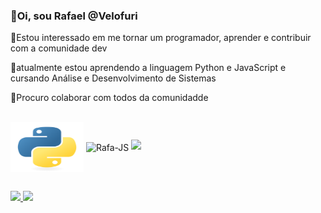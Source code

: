 ### 👋Oi, sou Rafael @Velofuri

👀Estou interessado em me tornar um programador, aprender e contribuir com a comunidade dev

🌱atualmente estou aprendendo a linguagem Python e JavaScript e cursando Análise e Desenvolvimento de Sistemas

💞️Procuro colaborar com todos da comunidadde

<div style="display: inline_block"><br>
<img align="center" alt="Rafa-Python" height="80" width="117" src="https://raw.githubusercontent.com/devicons/devicon/master/icons/python/python-original.svg">
<img align="center" alt="Rafa-JS" height="80" width="117" src="https://logodownload.org/wp-content/uploads/2022/04/javascript-logo-0.png">
<a href="https://www.linkedin.com/in/rafael-rodrigues-de-oliveira-8b9516250/" target="_blank"><img src="https://img.shields.io/badge/-LinkedIn-%230077B5?style=for-the-badge&logo=linkedin&logoColor=white" target="_blank"></a>

##

<div>
<a href="https://github.com/velofuri">
<img height="180em" src="https://github-readme-stats.vercel.app/api/top-langs/?username=velofuri&layout=compact&langs_count=7&theme=dracula"/>
<img height="180em" src="https://github-readme-stats.vercel.app/api?username=velofuri&show_icons=true&theme=dracula&include_all_commits=true&count_private=true"/>
</div>
<div>

  
